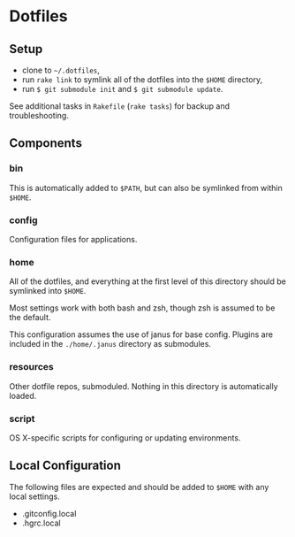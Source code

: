 # Dotfiles

## Setup

- clone to `~/.dotfiles`,
- run `rake link` to symlink all of the dotfiles into the `$HOME` directory,
- run `$ git submodule init` and `$ git submodule update`.

See additional tasks in `Rakefile` (`rake tasks`) for backup and troubleshooting.

## Components

### bin

This is automatically added to `$PATH`, but can also be symlinked from
within `$HOME`.

### config

Configuration files for applications.

### home

All of the dotfiles, and everything at the first level of this directory
should be symlinked into `$HOME`.

Most settings work with both bash and zsh, though zsh is assumed to be
the default.

This configuration assumes the use of janus for base config. Plugins are
included in the `./home/.janus` directory as submodules.

### resources

Other dotfile repos, submoduled. Nothing in this directory is
automatically loaded.

### script

OS X-specific scripts for configuring or updating environments.

## Local Configuration

The following files are expected and should be added to `$HOME` with any
local settings.

- .gitconfig.local
- .hgrc.local
